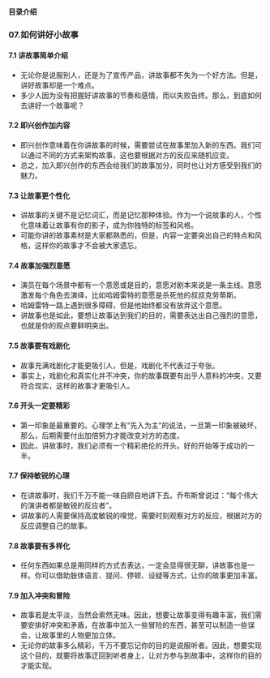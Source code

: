 #### 目录介绍




### 07.如何讲好小故事
#### 7.1 讲故事简单介绍
- 无论你是说服别人，还是为了宣传产品，讲故事都不失为一个好方法。但是，讲好故事却是一个难点。
- 多少人因为没有把握好讲故事的节奏和感情，而以失败告终。那么，到底如何去讲好一个故事呢？


#### 7.2 即兴创作加内容
- 即兴创作意味着在你讲故事的时候，需要尝试在故事里加入新的东西。我们可以通过不同的方式来架构故事，这也要根据对方的反应来随机应变。
- 总之，加入即兴创作的东西会给我们的故事加分，同时也让对方感受到我们的魅力。


#### 7.3 让故事更个性化
- 讲故事的关键不是记忆词汇，而是记忆那种体验。作为一个说故事的人，个性化意味着让故事有你的影子，成为你独特的标签和风格。
- 可能你讲的故事素材是大家都熟悉的，但是，内容一定要突出自己的特点和风格，这样你的故事才不会被大家遗忘。


#### 7.4 故事加强烈意愿
- 演员在每个场景中都有一个意愿或是目的，意愿对剧本来说是一条主线。意愿激发每个角色去演绎，比如哈姆雷特的意愿是杀死他的叔叔克劳蒂斯。
- 哈姆雷特一路上遇到很多障碍，但是他始终都没有放弃这个意愿。
- 讲故事也是如此，要想让故事达到我们的目的，需要表达出自己强烈的意愿，也就是你的观点要鲜明突出。


#### 7.5 故事要有戏剧化
- 故事充满戏剧化才能更吸引人，但是，戏剧化不代表过于夸张。
- 事实上，戏剧化和真实化并不冲突，你的故事既要有出乎人意料的冲突，又要符合现实，这样的故事才更吸引人。


#### 7.6 开头一定要精彩
- 第一印象是最重要的。心理学上有“先入为主”的说法，一旦第一印象被破坏，那么，后期需要付出加倍努力才能改变对方的态度。
- 因此，讲故事时，我们必须有一个精彩绝伦的开头。好的开始等于成功的一半。


#### 7.7 保持敏锐的心理
- 在讲故事时，我们千万不能一味自顾自地讲下去。乔布斯曾说过：“每个伟大的演讲者都是敏锐的反应者”。
- 讲故事的人需要保持高度敏锐的嗅觉，需要时刻观察对方的反应，根据对方的反应调整自己的故事。


#### 7.8 故事要有多样化
- 任何东西如果总是用同样的方式去表达，一定会显得很无聊，讲故事也是一样。你可以借助肢体语言、提问、停顿、设疑等方式，让你的故事更加丰富。



#### 7.9 加入冲突和冒险
- 故事若是太平淡，当然会索然无味。因此，想要让故事变得有趣丰富，我们需要安排好冲突和矛盾，在故事中加入一些冒险的东西，甚至可以制造一些误会，让故事里的人物更加立体。
- 无论你的故事多么精彩，千万不要忘记你的目的是说服听者。因此，想要实现这个目的，就要将故事迂回到听者身上，让对方参与到故事中，这样你的目的才能实现。






